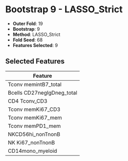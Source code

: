 # Bootstrap 9 - LASSO_Strict

- **Outer Fold**: 19
- **Bootstrap**: 9
- **Method**: LASSO_Strict
- **Fold Seed**: 68
- **Features Selected**: 9

## Selected Features

| Feature |
|---------|
| Tconv memintB7_total |
| Bcells CD27negIgDneg_total |
| CD4 Tconv_CD3 |
| Tconv memKi67_CD3 |
| Tconv memKi67_mem |
| Tconv memPD1_mem |
| NKCD56hi_nonTnonB |
| NK Ki67_nonTnonB |
| CD14mono_myeloid |
